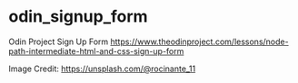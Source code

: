 # odin_signup_form
Odin Project Sign Up Form https://www.theodinproject.com/lessons/node-path-intermediate-html-and-css-sign-up-form

Image Credit: https://unsplash.com/@rocinante_11